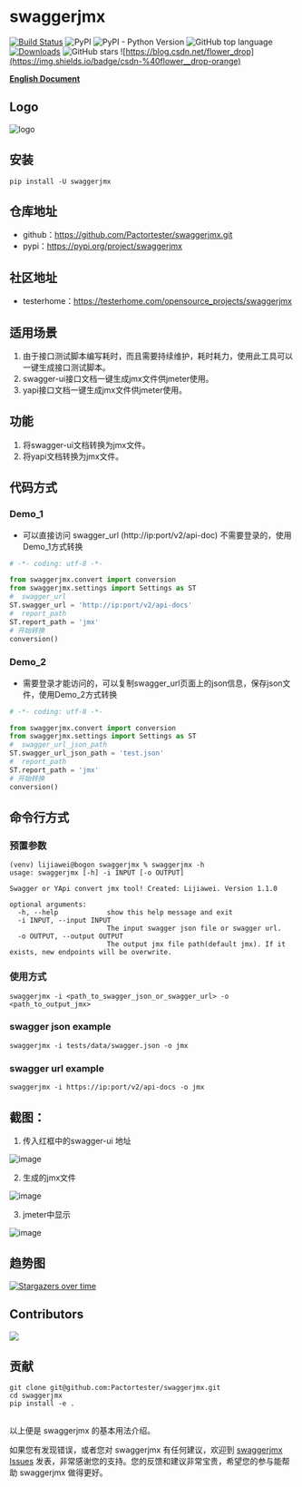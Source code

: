 # swaggerjmx

[![Build Status](https://travis-ci.com/Pactortester/swaggerjmx.svg?branch=master)](https://travis-ci.com/Pactortester/swaggerjmx) ![PyPI](https://img.shields.io/pypi/v/swaggerjmx) ![PyPI - Python Version](https://img.shields.io/pypi/pyversions/swaggerjmx) ![GitHub top language](https://img.shields.io/github/languages/top/Pactortester/swaggerjmx) [![Downloads](https://static.pepy.tech/personalized-badge/swaggerjmx?period=total&units=international_system&left_color=grey&right_color=brightgreen&left_text=downloads/total)](https://pepy.tech/project/swaggerjmx) ![GitHub stars](https://img.shields.io/github/stars/Pactortester/swaggerjmx?style=social) ![https://blog.csdn.net/flower_drop](https://img.shields.io/badge/csdn-%40flower__drop-orange)

**[English Document](./README_en.md)**
## Logo

![logo](https://files.mdnice.com/user/17535/09daca64-e43e-44fa-af31-d785a75a9194.png)

## 安装

```shell
pip install -U swaggerjmx
```

##  仓库地址


- github：https://github.com/Pactortester/swaggerjmx.git
- pypi：https://pypi.org/project/swaggerjmx


## 社区地址


- testerhome：https://testerhome.com/opensource_projects/swaggerjmx


## 适用场景


1. 由于接口测试脚本编写耗时，而且需要持续维护，耗时耗力，使用此工具可以一键生成接口测试脚本。
2. swagger-ui接口文档一键生成jmx文件供jmeter使用。
3. yapi接口文档一键生成jmx文件供jmeter使用。


## 功能


1. 将swagger-ui文档转换为jmx文件。
2. 将yapi文档转换为jmx文件。

## 代码方式
### Demo_1
- 可以直接访问 swagger_url (http://ip:port/v2/api-doc) 不需要登录的，使用Demo_1方式转换

```python
# -*- coding: utf-8 -*-

from swaggerjmx.convert import conversion
from swaggerjmx.settings import Settings as ST
#  swagger_url
ST.swagger_url = 'http://ip:port/v2/api-docs'
#  report_path
ST.report_path = 'jmx'
# 开始转换
conversion()

```


### Demo_2
- 需要登录才能访问的，可以复制swagger_url页面上的json信息，保存json文件，使用Demo_2方式转换

```python
# -*- coding: utf-8 -*-

from swaggerjmx.convert import conversion
from swaggerjmx.settings import Settings as ST
#  swagger_url_json_path 
ST.swagger_url_json_path = 'test.json'
#  report_path
ST.report_path = 'jmx'
# 开始转换
conversion()

```

## 命令行方式
### 预置参数
```shell
(venv) lijiawei@bogon swaggerjmx % swaggerjmx -h
usage: swaggerjmx [-h] -i INPUT [-o OUTPUT]

Swagger or YApi convert jmx tool! Created: Lijiawei. Version 1.1.0

optional arguments:
  -h, --help            show this help message and exit
  -i INPUT, --input INPUT
                        The input swagger json file or swagger url.
  -o OUTPUT, --output OUTPUT
                        The output jmx file path(default jmx). If it exists, new endpoints will be overwrite.
```
### 使用方式
```shell
swaggerjmx -i <path_to_swagger_json_or_swagger_url> -o <path_to_output_jmx>
```
### swagger json example
```shell
swaggerjmx -i tests/data/swagger.json -o jmx
```
### swagger url example
```shell
swaggerjmx -i https://ip:port/v2/api-docs -o jmx
```
## 截图：

1. 传入红框中的swagger-ui 地址

![image](https://user-images.githubusercontent.com/29191106/88256748-a58d3900-ccee-11ea-8960-b16ed18c34c6.png)

2. 生成的jmx文件

![image](https://user-images.githubusercontent.com/29191106/88256097-de2c1300-ccec-11ea-80cb-4a2ed6e8c4e0.png)

3. jmeter中显示

![image](https://user-images.githubusercontent.com/29191106/88256407-d91b9380-cced-11ea-910b-cafaec9ae158.png)

## 趋势图

[![Stargazers over time](https://starchart.cc/Pactortester/swaggerjmx.svg)](https://starchart.cc/Pactortester/swaggerjmx)

## Contributors

<a href="https://github.com/Pactortester/swaggerjmx/graphs/contributors">
  <img src="https://contrib.rocks/image?repo=Pactortester/swaggerjmx" />
</a>

## 贡献
```shell
git clone git@github.com:Pactortester/swaggerjmx.git
cd swaggerjmx
pip install -e .
```

## 

以上便是 swaggerjmx 的基本用法介绍。

如果您有发现错误，或者您对 swaggerjmx 有任何建议，欢迎到 [swaggerjmx Issues](https://github.com/Pactortester/swaggerjmx/issues) 发表，非常感谢您的支持。您的反馈和建议非常宝贵，希望您的参与能帮助 swaggerjmx 做得更好。
